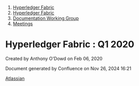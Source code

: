 1. [Hyperledger Fabric](index.html)
2. [Hyperledger Fabric](Hyperledger-Fabric_22839309.html)
3. [Documentation Working Group](Documentation-Working-Group_22839782.html)
4. [Meetings](Meetings_22839778.html)

# Hyperledger Fabric : Q1 2020

Created by Anthony O'Dowd on Feb 06, 2020

Document generated by Confluence on Nov 26, 2024 16:21

[Atlassian](http://www.atlassian.com/)
